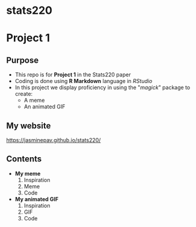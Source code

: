 # stats220

# Project 1

## Purpose

* This repo is for **Project 1** in the Stats220 paper
* Coding is done using **R Markdown** language in *RStudio*
* In this project we display proficiency in using the "*magick*" package to create:
  * A meme
  * An animated GIF

## My website

https://jasminepav.github.io/stats220/

## Contents

* **My meme**
  1. Inspiration
  2. Meme
  3. Code
* **My animated GIF**
  1. Inspiration
  2. GIF
  3. Code
